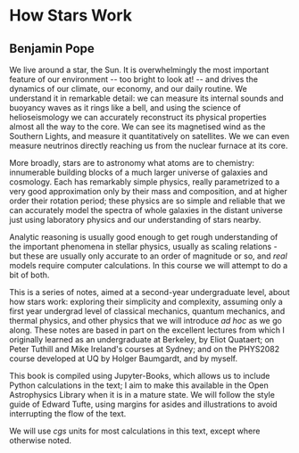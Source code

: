# How Stars Work

## Benjamin Pope

We live around a star, the Sun. It is overwhelmingly the most important feature of our environment -- too bright to look at! -- and drives the dynamics of our climate, our economy, and our daily routine. We understand it in remarkable detail: we can measure its internal sounds and buoyancy waves as it rings like a bell, and using the science of helioseismology we can accurately reconstruct its physical properties almost all the way to the core. We can see its magnetised wind as the Southern Lights, and measure it quantitatively on satellites. We we can even measure neutrinos directly reaching us from the nuclear furnace at its core. 

More broadly, stars are to astronomy what atoms are to chemistry: innumerable building blocks of a much larger universe of galaxies and cosmology. Each has remarkably simple physics, really parametrized to a very good approximation only by their mass and composition, and at higher order their rotation period; these physics are so simple and reliable that we can accurately model the spectra of whole galaxies in the distant universe just using laboratory physics and our understanding of stars nearby. 

Analytic reasoning is usually good enough to get rough understanding of the important phenomena in stellar physics, usually as scaling relations - but these are usually only accurate to an order of magnitude or so, and *real* models require computer calculations. In this course we will attempt to do a bit of both.

This is a series of notes, aimed at a second-year undergraduate level, about how stars work: exploring their simplicity and complexity, assuming only a first year undergrad level of classical mechanics, quantum mechanics, and thermal physics, and other physics that we will introduce *ad hoc* as we go along. These notes are based in part on the excellent lectures from which I originally learned as an undergraduate at Berkeley, by Eliot Quataert; on Peter Tuthill and Mike Ireland's courses at Sydney; and on the PHYS2082 course developed at UQ by Holger Baumgardt, and by myself. 

This book is compiled using Jupyter-Books, which allows us to include Python calculations in the text; I aim to make this available in the Open Astrophysics Library when it is in a mature state. We will follow the style guide of Edward Tufte, using margins for asides and illustrations to avoid interrupting the flow of the text.

We will use *cgs* units for most calculations in this text, except where otherwise noted. 

```{tableofcontents}
```
